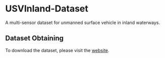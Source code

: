 # USVInland-Dataset
A multi-sensor dataset for unmanned surface vehicle in inland waterways.

## Dataset Obtaining
To download the dataset, please visit the [website](https://www.orca-tech.cn/datasets.html).

